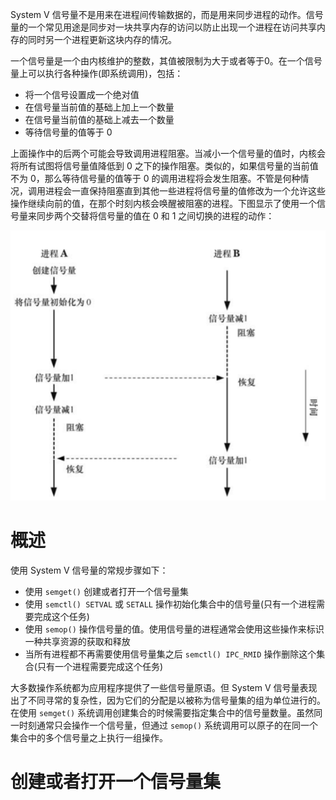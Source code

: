 System V 信号量不是用来在进程间传输数据的，而是用来同步进程的动作。信号量的一个常见用途是同步对一块共享内存的访问以防止出现一个进程在访问共享内存的同时另一个进程更新这块内存的情况。

一个信号量是一个由内核维护的整数，其值被限制为大于或者等于0。在一个信号量上可以执行各种操作(即系统调用)，包括：

- 将一个信号设置成一个绝对值
- 在信号量当前值的基础上加上一个数量
- 在信号量当前值的基础上减去一个数量
- 等待信号量的值等于 0

上面操作中的后两个可能会导致调用进程阻塞。当减小一个信号量的值时，内核会将所有试图将信号量值降低到 0 之下的操作阻塞。类似的，如果信号量的当前值不为 0，那么等待信号量的值等于 0 的调用进程将会发生阻塞。不管是何种情况，调用进程会一直保持阻塞直到其他一些进程将信号量的值修改为一个允许这些操作继续向前的值，在那个时刻内核会唤醒被阻塞的进程。下图显示了使用一个信号量来同步两个交替将信号量的值在 0 和 1 之间切换的进程的动作：

![](./img/signal_sync.png)

# 概述

使用 System V 信号量的常规步骤如下：

- 使用 `semget()` 创建或者打开一个信号量集
- 使用 `semctl() SETVAL` 或 `SETALL` 操作初始化集合中的信号量(只有一个进程需要完成这个任务)
- 使用 `semop()` 操作信号量的值。使用信号量的进程通常会使用这些操作来标识一种共享资源的获取和释放
- 当所有进程都不再需要使用信号量集之后 `semctl() IPC_RMID` 操作删除这个集合(只有一个进程需要完成这个任务)

大多数操作系统都为应用程序提供了一些信号量原语。但 System V 信号量表现出了不同寻常的复杂性，因为它们的分配是以被称为信号量集的组为单位进行的。在使用 `semget()` 系统调用创建集合的时候需要指定集合中的信号量数量。虽然同一时刻通常只会操作一个信号量，但通过 `semop()` 系统调用可以原子的在同一个集合中的多个信号量之上执行一组操作。

# 创建或者打开一个信号量集














